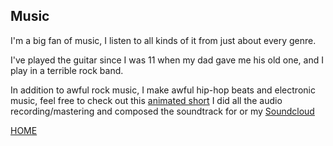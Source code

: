 ## Music

I'm a big fan of music, I listen to all kinds of it from just about every genre. 

I've played the guitar since I was 11 when my dad gave me his old one, and I play in a terrible rock band.

In addition to awful rock music, I make awful hip-hop beats and electronic music, feel free to check out this [animated short](https://www.youtube.com/watch?v=3s3qSr79NeQ&t=2s) I did all the audio recording/mastering and composed the soundtrack for or my [Soundcloud](https://soundcloud.com/user-980774474-979462562)






[HOME](https://github.com/danieljclubb/IT1000-Final/blob/master/README.md)
